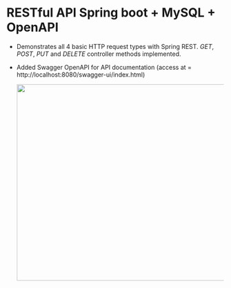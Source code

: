 # RESTful API Spring boot + MySQL + OpenAPI

- Demonstrates all 4 basic HTTP request types with Spring REST.
  _GET_, _POST_, _PUT_ and _DELETE_ controller methods implemented.
  
- Added Swagger OpenAPI for API documentation (access at = http://localhost:8080/swagger-ui/index.html)

  <img src="https://user-images.githubusercontent.com/88620700/196490060-fb5750e1-c5a4-4cdc-a84a-b84b3d2bd869.png" width="800" height="455">

